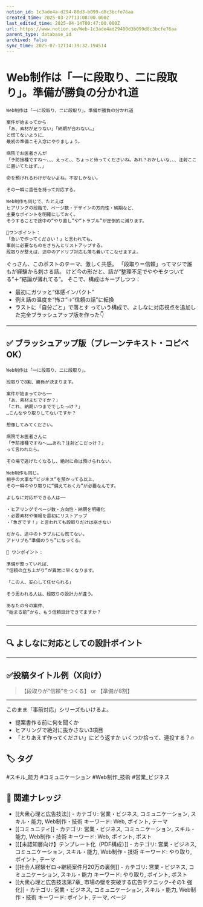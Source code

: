 ```yaml
---
notion_id: 1c3ade4a-d294-80d3-b099-d8c3bcfe76aa
created_time: 2025-03-27T13:08:00.000Z
last_edited_time: 2025-04-14T00:47:00.000Z
url: https://www.notion.so/Web-1c3ade4ad29480d3b099d8c3bcfe76aa
parent_type: database_id
archived: False
sync_time: 2025-07-12T14:39:32.194514
---
```


# Web制作は「一に段取り、二に段取り」。準備が勝負の分かれ道

```plain text
Web制作は「一に段取り、二に段取り」。準備が勝負の分かれ道

案件が始まってから
「あ、素材が足りない」「納期が合わない…」
と慌てないように、
最初の準備こそ入念にやりましょう。

病院でお医者さんが
「予防接種ですね〜、、、えっと、、ちょっと待ってくださいね。あれ？おかしいな、、、注射ここに置いてたはず、、」

命を預けれるわけがないよね。不安しかない。

その一瞬に責任を持って対応する。

Web制作も同じで、たとえば
ヒアリングの段階で、ページ数・デザインの方向性・納期など、
主要なポイントを明確にしておく。
そうすることで途中の“やり直し”や“トラブル”が圧倒的に減ります。

📝ワンポイント：
「急いで作ってください！」と言われても、
事前に必要なものをきちんとリストアップする。
段取りが整えば、途中のアドリブ対応も落ち着いてこなせますよ。
```
ぐっさん、このポストのテーマ、激しく共感。
「段取り＝信頼」ってマジで誰もが経験から刺さる話。
けど今の形だと、話が“整理不足でややモタついてる”＋“結論が薄れてる”。
そこで、構成はキープしつつ：
- 最初にガツッと“体感インパクト”
- 例え話の温度を“怖さ”→“信頼の話”に転換
- ラストに「自分ごと」で落とす
っていう構成で、よしなに対応視点を追加した完全ブラッシュアップ版を作った👇
---
## ✅ ブラッシュアップ版（プレーンテキスト・コピペOK）
```plain text
Web制作は「一に段取り、二に段取り」。

段取りで8割、勝負が決まります。

案件が始まってから──
「あ、素材まだですか？」
「これ、納期いつまででしたっけ？」
…こんなやり取りしてないですか？

想像してみてください。

病院でお医者さんに
「予防接種ですね〜……あれ？注射どこだっけ？」
って言われたら。

その場で逃げたくなるし、絶対に命は預けられない。

Web制作も同じ。
相手の大事な“ビジネス”を預かってる以上、
その一瞬のやり取りに“備えておく力”が必要なんです。

よしなに対応ができる人は──

・ヒアリングでページ数・方向性・納期を明確化
・必要素材や情報を最初にリストアップ
・「急ぎです！」と言われても段取りだけは崩さない

だから、途中のトラブルにも慌てない。
アドリブも“準備のうち”になってる。

📝 ワンポイント：

準備が整っていれば、
“信頼の立ち上がり”が異常に早くなります。

「この人、安心して任せられる」

そう思われる人は、段取りの設計力が違う。

あなたの今の案件、
“始まる前”から、もう信頼設計できてますか？


```
---
## 🔍 よしなに対応としての設計ポイント
---
## ✅投稿タイトル例（X向け）
> 【段取りが“信頼”をつくる】
or
> 【準備が8割】
---
このまま「事前対応」シリーズもいけるよ。
- 提案書作る前に何を聞くか
- ヒアリングで絶対に抜かさない3項目
- 「とりあえず作ってください」にどう返すか
いくつか拾って、連投する？🔥

## 🏷️ タグ
#スキル_能力 #コミュニケーション #Web制作_技術 #営業_ビジネス

## 🔗 関連ナレッジ
- [[大衆心理と広告技法]] - カテゴリ: 営業・ビジネス, コミュニケーション, スキル・能力, Web制作・技術 キーワード: Web, ポイント, テーマ
- [[コミュニティ]] - カテゴリ: 営業・ビジネス, コミュニケーション, スキル・能力, Web制作・技術 キーワード: Web, ポイント, ポスト
- [[【未認知層向け】テンプレート化（PDF構成）]] - カテゴリ: 営業・ビジネス, コミュニケーション, スキル・能力, Web制作・技術 キーワード: やり取り, ポイント, テーマ
- [[社会人経験ゼロ→継続案件月20万の裏側]] - カテゴリ: 営業・ビジネス, コミュニケーション, スキル・能力 キーワード: やり取り, ポイント, ポスト
- [[大衆心理と広告技法第7章_ 市場の壁を突破する広告テクニック-その1: 強化]] - カテゴリ: 営業・ビジネス, コミュニケーション, スキル・能力, Web制作・技術 キーワード: ポイント, テーマ, ページ
